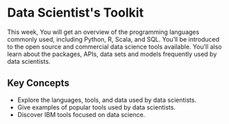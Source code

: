# Data Scientist's Toolkit

This week, You will get an overview of the programming languages commonly used, including Python, R, Scala, and SQL. You’ll be introduced to the open source and commercial data science tools available. You’ll also learn about the packages, APIs, data sets and models frequently used by data scientists.

## Key Concepts

- Explore the languages, tools, and data used by data scientists.
- Give examples of popular tools used by data scientists.
- Discover IBM tools focused on data science.